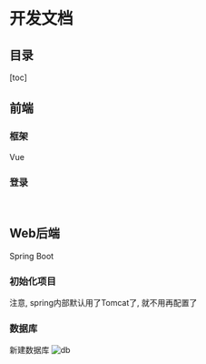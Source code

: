 # 开发文档

## 目录
[toc]

## 前端
### 框架
Vue

### 登录


<br>

## Web后端
Spring Boot

### 初始化项目
注意, spring内部默认用了Tomcat了, 就不用再配置了  

### 数据库
新建数据库
![db](../assets/db.png)  



